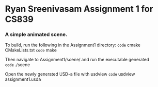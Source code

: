 # Ryan Sreenivasam Assignment 1 for CS839

### A simple animated scene.

To build, run the following in the Assignment1 directory:
`code` cmake CMakeLists.txt
`code` make

Then navigate to Assignment1/scene/ and run the executable generated
`code` ./scene

Open the newly generated USD-a file with usdview
`code` usdview assignment1.usda
